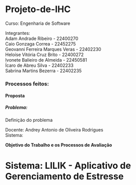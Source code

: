 # Projeto-de-IHC


Curso: Engenharia de Software<br/>

Integrantes:<br/>
Adam Andrade Ribeiro - 22400270<br/>
Caio Gonzaga Correa - 22452275<br/>
Geovanni Ferreira Marques Veras - 22402230<br/>
Heloíse Vitória Cruz Brito - 22400272<br/>
Ivonete Balieiro de Almeida - 22450581<br/>
Ícaro de Abreu Silva - 22402233<br/>
Sabrina Martins Bezerra - 22402235<br/>


### Processos feitos:
#### Proposta
##### Problema:
Definição do problema








Docente: Andrey Antonio de Oliveira Rodrigues<br/>
Sistema:

**Objetivo do Trabalho e os Processos de Avaliação**<br/>
# Sistema: LILIK - Aplicativo de Gerenciamento de Estresse

